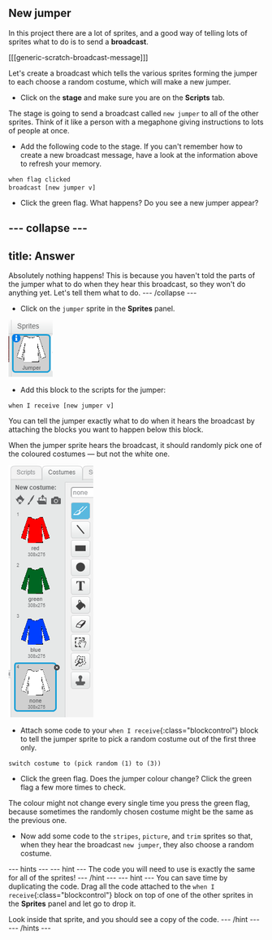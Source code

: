 ## New jumper

In this project there are a lot of sprites, and a good way of telling lots of sprites what to do is to send a **broadcast**.

[[[generic-scratch-broadcast-message]]]

Let's create a broadcast which tells the various sprites forming the jumper to each choose a random costume, which will make a new jumper.

+ Click on the **stage** and make sure you are on the **Scripts** tab.

The stage is going to send a broadcast called `new jumper` to all of the other sprites. Think of it like a person with a megaphone giving instructions to lots of people at once.

+ Add the following code to the stage. If you can't remember how to create a new broadcast message, have a look at the information above to refresh your memory.

```blocks
when flag clicked
broadcast [new jumper v]
```

+ Click the green flag. What happens? Do you see a new jumper appear?

--- collapse ---
---
title: Answer
---
Absolutely nothing happens! This is because you haven't told the parts of the jumper what to do when they hear this broadcast, so they won't do anything yet. Let's tell them what to do.
--- /collapse ---

+ Click on the `jumper` sprite in the **Sprites** panel.

![Jumper](images/jumper.png)

+ Add this block to the scripts for the jumper:

```blocks
when I receive [new jumper v]
```

You can tell the jumper exactly what to do when it hears the broadcast by attaching the blocks you want to happen below this block.

When the jumper sprite hears the broadcast, it should randomly pick one of the coloured costumes — but not the white one.

![Jumper costumes](images/jumper-costumes.png)

+ Attach some code to your `when I receive`{:class="blockcontrol"} block to tell the jumper sprite to pick a random costume out of the first three only.

```blocks
switch costume to (pick random (1) to (3))
```

+ Click the green flag. Does the jumper colour change? Click the green flag a few more times to check.

The colour might not change every single time you press the green flag, because sometimes the randomly chosen costume might be the same as the previous one.

+ Now add some code to the `stripes`, `picture`, and `trim` sprites so that, when they hear the broadcast `new jumper`, they also choose a random costume.

--- hints ---
--- hint ---
The code you will need to use is exactly the same for all of the sprites!
--- /hint ---
--- hint ---
You can save time by duplicating the code. Drag all the code attached to the `when I receive`{:class="blockcontrol"} block on top of one of the other sprites in the **Sprites** panel and let go to drop it.

Look inside that sprite, and you should see a copy of the code.
--- /hint ---
--- /hints ---
